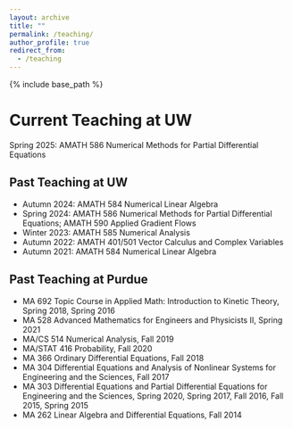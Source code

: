 ```yaml
---
layout: archive
title: ""
permalink: /teaching/
author_profile: true
redirect_from:
  - /teaching
---
```


{% include base_path %}

# Current Teaching at UW
Spring 2025: AMATH 586 Numerical Methods for Partial Differential Equations

## Past Teaching at UW
* Autumn 2024: AMATH 584 Numerical Linear Algebra
* Spring 2024: AMATH 586 Numerical Methods for Partial Differential Equations; AMATH 590 Applied Gradient Flows
* Winter 2023: AMATH 585 Numerical Analysis
* Autumn 2022: AMATH 401/501 Vector Calculus and Complex Variables
* Autumn 2021: AMATH 584 Numerical Linear Algebra

## Past Teaching at Purdue
* MA 692 Topic Course in Applied Math: Introduction to Kinetic Theory, Spring 2018, Spring 2016
* MA 528 Advanced Mathematics for Engineers and Physicists II, Spring 2021
* MA/CS 514 Numerical Analysis, Fall 2019
* MA/STAT 416 Probability, Fall 2020
* MA 366 Ordinary Differential Equations, Fall 2018
* MA 304 Differential Equations and Analysis of Nonlinear Systems for Engineering and the Sciences, Fall 2017
* MA 303 Differential Equations and Partial Differential Equations for Engineering and the Sciences, Spring 2020, Spring 2017, Fall 2016, Fall 2015, Spring 2015
* MA 262 Linear Algebra and Differential Equations, Fall 2014
